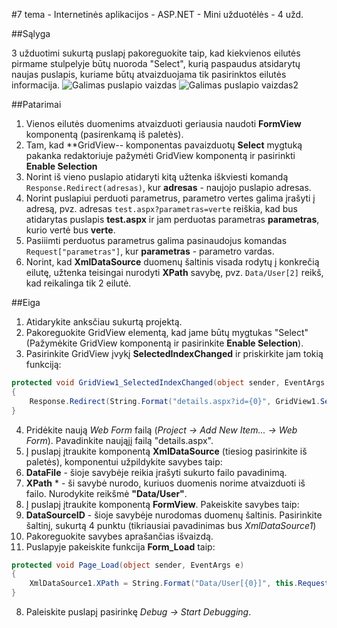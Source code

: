 ﻿#7 tema - Internetinės aplikacijos - ASP.NET - Mini užduotėlės - 4 užd.

##Sąlyga

3 užduotimi sukurtą puslapį pakoreguokite taip, kad kiekvienos eilutės pirmame stulpelyje būtų nuoroda "Select", kurią paspaudus atsidarytų naujas puslapis, kuriame būtų atvaizduojama tik pasirinktos eilutės informacija.
![Galimas puslapio vaizdas](https://raw.githubusercontent.com/niku-live/jpvs2015/master/07%20tema%20-%20Web%20-%20ASP.NET/Mini%20Problems/Vol5Ex3/example4_1.png)
![Galimas puslapio vaizdas2](https://raw.githubusercontent.com/niku-live/jpvs2015/master/07%20tema%20-%20Web%20-%20ASP.NET/Mini%20Problems/Vol5Ex3/example4_2.png)

##Patarimai

1. Vienos eilutės duomenims atvaizduoti geriausia naudoti **FormView** komponentą (pasirenkamą iš paletės).
2. Tam, kad **GridView-- komponentas pavaizduotų **Select** mygtuką pakanka redaktoriuje pažymėti GridView komponentą ir pasirinkti **Enable Selection**
3. Norint iš vieno puslapio atidaryti kitą užtenka iškviesti komandą `Response.Redirect(adresas)`, kur **adresas** - naujojo puslapio adresas.
4. Norint puslapiui perduoti parametrus, parametro vertes galima įrašyti į adresą, pvz. adresas `test.aspx?parametras=verte` reiškia, kad bus atidarytas puslapis **test.aspx** ir jam perduotas parametras **parametras**, kurio vertė bus **verte**.
5. Pasiiimti perduotus parametrus galima pasinaudojus komandas `Request["parametras"]`, kur **parametras** - parametro vardas.
6. Norint, kad **XmlDataSource** duomenų šaltinis visada rodytų į konkrečią eilutę, užtenka teisingai nurodyti **XPath** savybę, pvz. `Data/User[2]` reikš, kad reikalinga tik 2 eilutė. 

##Eiga

1. Atidarykite anksčiau sukurtą projektą.
2. Pakoreguokite GridView elementą, kad jame būtų mygtukas "Select" (Pažymėkite GridView komponentą ir pasirinkite **Enable Selection**).
3. Pasirinkite GridView įvykį **SelectedIndexChanged** ir priskirkite jam tokią funkciją:
```csharp
protected void GridView1_SelectedIndexChanged(object sender, EventArgs e)
{            
	Response.Redirect(String.Format("details.aspx?id={0}", GridView1.SelectedIndex + 1));
}
```
4. Pridėkite naują *Web Form* failą (*Project -> Add New Item... -> Web Form*). Pavadinkite naująjį failą "details.aspx".
5. Į puslapį įtraukite komponentą **XmlDataSource** (tiesiog pasirinkite iš paletės), komponentui užpildykite savybes taip:
  1. **DataFile** - šioje savybėje reikia įrašyti sukurto failo pavadinimą.
  2. **XPath** * - ši savybė nurodo, kuriuos duomenis norime atvaizduoti iš failo. Nurodykite reikšmė **"Data/User"**.
6. Į puslapį įtraukite komponentą **FormView**. Pakeiskite savybes taip:
  1. **DataSourceID** - šioje savybėje nurodomas duomenų šaltinis. Pasirinkite šaltinį, sukurtą 4 punktu (tikriausiai pavadinimas bus *XmlDataSource1*)
  2. Pakoreguokite savybes aprašančias išvaizdą.
7. Puslapyje pakeiskite funkcija **Form_Load** taip:
```csharp
protected void Page_Load(object sender, EventArgs e)
{
	XmlDataSource1.XPath = String.Format("Data/User[{0}]", this.Request["id"]);
}
```
8. Paleiskite puslapį pasirinkę *Debug -> Start Debugging*.